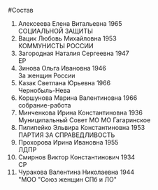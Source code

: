 #Состав
1. Алексеева Елена Витальевна 1965   
    СОЦИАЛЬНОЙ ЗАЩИТЫ
2. Вацик Любовь Михайловна 1953   
    КОММУНИСТЫ РОССИИ
3. Загородная Наталия Сергеевна 1947   
    ЕР
4. Зинова Ольга Ивановна 1946   
    За женщин России
5. Казак Светлана Юрьевна 1966   
    Чернобыль-Нева
6. Коршунова Марина Валентиновна 1966   
    собрание-работа
7. Минченкова Ирина Константиновна 1936   
    Муниципальный Совет МО МО Гагаринское
8. Пилипейко Эльвира Константиновна 1953   
    ПАРТИЯ ЗА СПРАВЕДЛИВОСТЬ
9. Прохорова Ирина Ивановна 1955   
    ЛДПР
10. Смирнов Виктор Константинович 1934   
    СР
11. Чуракова Валентина Николаевна 1944   
    "МОО "Союз женщин СПб и ЛО"
